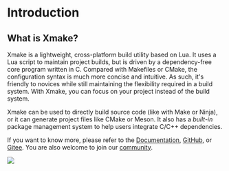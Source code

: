 # Introduction

## What is Xmake?

Xmake is a lightweight, cross-platform build utility based on Lua. It uses a Lua script to maintain project builds, but is driven by a dependency-free core program written in C. Compared with Makefiles or CMake, the configuration syntax is much more concise and intuitive. As such, it's friendly to novices while still maintaining the flexibility required in a build system. With Xmake, you can focus on your project instead of the build system.

Xmake can be used to directly build source code (like with Make or Ninja), or it can generate project files like CMake or Meson. It also has a *built-in* package management system to help users integrate C/C++ dependencies.

If you want to know more, please refer to the [Documentation](/guide/quick-start.html), [GitHub](https://github.com/xmake-io/xmake), or [Gitee](https://gitee.com/tboox/xmake).
You are also welcome to join our [community](/about/contact.html).

![](/assets/img/index/xmake-basic-render.gif)
